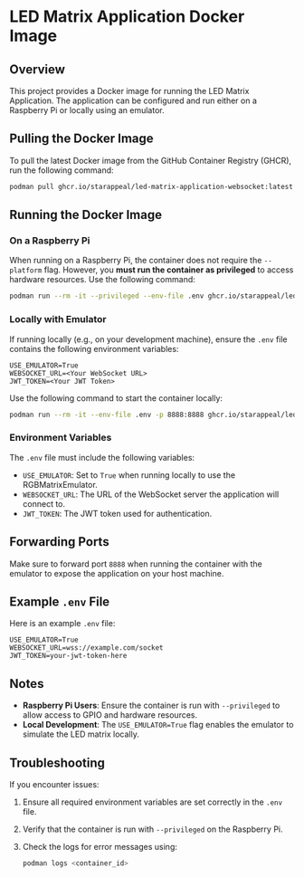 # LED Matrix Application Docker Image

## Overview
This project provides a Docker image for running the LED Matrix Application. The application can be configured and run either on a Raspberry Pi or locally using an emulator.

## Pulling the Docker Image
To pull the latest Docker image from the GitHub Container Registry (GHCR), run the following command:

```bash
podman pull ghcr.io/starappeal/led-matrix-application-websocket:latest
```

## Running the Docker Image
### On a Raspberry Pi
When running on a Raspberry Pi, the container does not require the `--platform` flag. However, you **must run the container as privileged** to access hardware resources. Use the following command:

```bash
podman run --rm -it --privileged --env-file .env ghcr.io/starappeal/led-matrix-application-websocket:latest
```

### Locally with Emulator
If running locally (e.g., on your development machine), ensure the `.env` file contains the following environment variables:

```env
USE_EMULATOR=True
WEBSOCKET_URL=<Your WebSocket URL>
JWT_TOKEN=<Your JWT Token>
```

Use the following command to start the container locally:

```bash
podman run --rm -it --env-file .env -p 8888:8888 ghcr.io/starappeal/led-matrix-application-websocket:latest
```

### Environment Variables
The `.env` file must include the following variables:

- `USE_EMULATOR`: Set to `True` when running locally to use the RGBMatrixEmulator.
- `WEBSOCKET_URL`: The URL of the WebSocket server the application will connect to.
- `JWT_TOKEN`: The JWT token used for authentication.

## Forwarding Ports
Make sure to forward port `8888` when running the container with the emulator to expose the application on your host machine. 

## Example `.env` File
Here is an example `.env` file:

```env
USE_EMULATOR=True
WEBSOCKET_URL=wss://example.com/socket
JWT_TOKEN=your-jwt-token-here
```

## Notes
- **Raspberry Pi Users**: Ensure the container is run with `--privileged` to allow access to GPIO and hardware resources.
- **Local Development**: The `USE_EMULATOR=True` flag enables the emulator to simulate the LED matrix locally.

## Troubleshooting
If you encounter issues:
1. Ensure all required environment variables are set correctly in the `.env` file.
2. Verify that the container is run with `--privileged` on the Raspberry Pi.
3. Check the logs for error messages using:

   ```bash
   podman logs <container_id>
   ```

